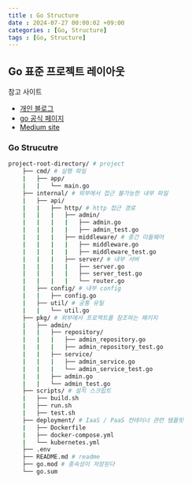```yaml
---
title : Go Structure
date : 2024-07-27 00:00:02 +09:00
categories : [Go, Structure]
tags : [Go, Structure]
---
```


## Go 표준 프로젝트 레이아웃
참고 사이트
- [개인 블로그](https://www.clud.me/e980f1ca-ca3d-49c2-a066-c9b260a6d291)
- [go 공식 페이지](https://go.dev/doc/modules/layout)
- [Medium site](https://medium.com/evendyne/getting-started-with-go-project-structure-ab8814ded9c3)

### Go Strucutre
```bash
project-root-directory/ # project
    ├── cmd/ # 실행 파일 
    |   ├── app/
    |   |   └── main.go
    ├── internal/ # 외부에서 접근 불가능한 내부 파일
    |   ├── api/
    |   |   ├── http/ # http 접근 경로
    |   |   |   ├── admin/
    |   |   |   |   ├── admin.go
    |   |   |   |   ├── admin_test.go
    |   |   |   ├── middleware/ # 중간 미들웨어
    |   |   |   |   ├── middleware.go
    |   |   |   |   ├── middleware_test.go
    |   |   |   ├── server/ # 내부 서버
    |   |   |   |   ├── server.go
    |   |   |   |   ├── server_test.go
    |   |   |   |   └── router.go
    |   ├── config/ # 내부 config
    |   |   ├── config.go
    |   ├── util/ # 공통 유틸
    |   |   └── util.go
    ├── pkg/ # 외부에서 프로젝트를 참조하는 패키지
    |   ├── admin/
    |   |   ├── repository/
    |   |   |   ├── admin_repository.go
    |   |   |   ├── admin_repository_test.go
    |   |   ├── service/
    |   |   |   ├── admin_service.go
    |   |   |   └── admin_service_test.go
    |   |   ├── admin.go
    |   |   └── admin_test.go
    ├── scripts/ # 설치 스크립트
    |   ├── build.sh
    |   ├── run.sh
    |   ├── test.sh
    ├── deployment/ # IaaS / PaaS 컨테이너 관련 템플릿
    |   ├── Dockerfile
    |   ├── docker-compose.yml
    |   └── kubernetes.yml
    ├── .env
    ├── README.md # readme
    ├── go.mod # 종속성이 저장된다 
    └── go.sum
```

